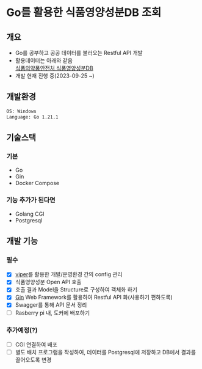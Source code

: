 # Go를 활용한 식품영양성분DB 조회

## 개요

- Go를 공부하고 공공 데이터를 불러오는 Restful API 개발  
- 활용데이터는 아래와 같음  
  [식품의약품안전처 식품영양성분DB](https://www.foodsafetykorea.go.kr/api/newDatasetDetail.do)
- 개발 현재 진행 중(2023-09-25 ~)  

## 개발환경

```cmd
OS: Windows
Language: Go 1.21.1
```

## 기술스택

### 기본

- Go
- Gin
- Docker Compose

### 기능 추가가 된다면

- Golang CGI
- Postgresql

## 개발 기능

### 필수

- [x] [viper](https://github.com/spf13/viper)를 활용한 개발/운영환경 간의 config 관리  
- [x] 식품영양성분 Open API 호출
- [x] 호출 결과 Model을 Structure로 구성하여 객체화 하기
- [x] [Gin](https://github.com/gin-gonic/gin) Web Framework를 활용하여 Restful API 화(사용하기 편하도록)
- [x] Swagger를 통해 API 문서 정리
- [ ] Rasberry pi 내, 도커에 배포하기

### 추가예정(?)

- [ ] CGI 연결하여 배포
- [ ] 별도 배치 프로그램을 작성하여, 데이터를 Postgresql에 저장하고 DB에서 결과를 끌어오도록 변경